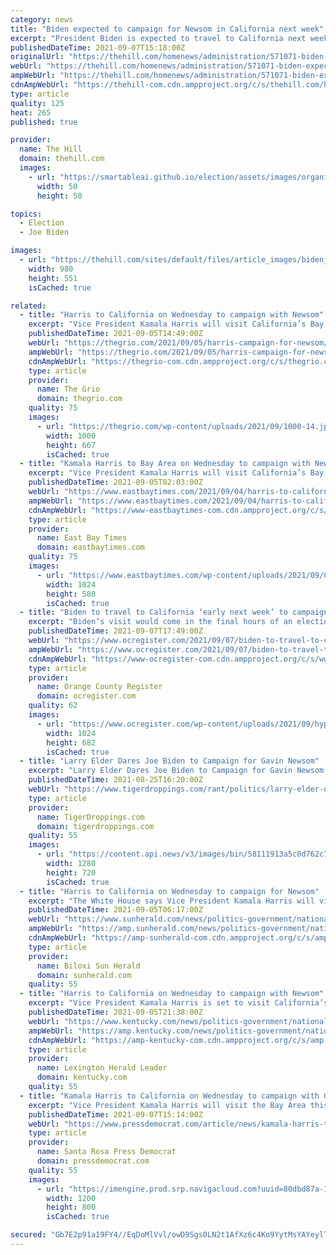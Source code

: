 ```yaml
---
category: news
title: "Biden expected to campaign for Newsom in California next week"
excerpt: "President Biden is expected to travel to California next week to campaign on behalf of California Gov. Gavin. Newsom (D) ahead of the Sept. 14 recall election."
publishedDateTime: 2021-09-07T15:18:00Z
originalUrl: "https://thehill.com/homenews/administration/571071-biden-expected-to-campaign-for-newsom-in-california-next-week"
webUrl: "https://thehill.com/homenews/administration/571071-biden-expected-to-campaign-for-newsom-in-california-next-week"
ampWebUrl: "https://thehill.com/homenews/administration/571071-biden-expected-to-campaign-for-newsom-in-california-next-week?amp"
cdnAmpWebUrl: "https://thehill-com.cdn.ampproject.org/c/s/thehill.com/homenews/administration/571071-biden-expected-to-campaign-for-newsom-in-california-next-week?amp"
type: article
quality: 125
heat: 265
published: true

provider:
  name: The Hill
  domain: thehill.com
  images:
    - url: "https://smartableai.github.io/election/assets/images/organizations/thehill.com-50x50.jpg"
      width: 50
      height: 50

topics:
  - Election
  - Joe Biden

images:
  - url: "https://thehill.com/sites/default/files/article_images/bidenjoe_080521getty_jobs.jpg"
    width: 980
    height: 551
    isCached: true

related:
  - title: "Harris to California on Wednesday to campaign with Newsom"
    excerpt: "Vice President Kamala Harris will visit California’s Bay Area Wednesday ahead of Gov. Gavin Newsom's Sept. 14 recall election."
    publishedDateTime: 2021-09-05T14:49:00Z
    webUrl: "https://thegrio.com/2021/09/05/harris-campaign-for-newsom/"
    ampWebUrl: "https://thegrio.com/2021/09/05/harris-campaign-for-newsom/amp/"
    cdnAmpWebUrl: "https://thegrio-com.cdn.ampproject.org/c/s/thegrio.com/2021/09/05/harris-campaign-for-newsom/amp/"
    type: article
    provider:
      name: The Grio
      domain: thegrio.com
    quality: 75
    images:
      - url: "https://thegrio.com/wp-content/uploads/2021/09/1000-14.jpeg"
        width: 1000
        height: 667
        isCached: true
  - title: "Kamala Harris to Bay Area on Wednesday to campaign with Newsom"
    excerpt: "Vice President Kamala Harris will visit California’s Bay Area next week to campaign with Gov. Gavin Newsom, who faces possible removal from office in a Sept. 14 recall election."
    publishedDateTime: 2021-09-05T02:03:00Z
    webUrl: "https://www.eastbaytimes.com/2021/09/04/harris-to-california-on-wednesday-to-campaign-with-newsom/"
    ampWebUrl: "https://www.eastbaytimes.com/2021/09/04/harris-to-california-on-wednesday-to-campaign-with-newsom/amp/"
    cdnAmpWebUrl: "https://www-eastbaytimes-com.cdn.ampproject.org/c/s/www.eastbaytimes.com/2021/09/04/harris-to-california-on-wednesday-to-campaign-with-newsom/amp/"
    type: article
    provider:
      name: East Bay Times
      domain: eastbaytimes.com
    quality: 75
    images:
      - url: "https://www.eastbaytimes.com/wp-content/uploads/2021/09/California_Recall_Harris_57413-e1630807640556.jpg?w=1024&#038;h=580"
        width: 1024
        height: 580
        isCached: true
  - title: "Biden to travel to California ‘early next week’ to campaign for Gov. Newsom ahead of recall vote"
    excerpt: "Biden’s visit would come in the final hours of an election in which most of the voting is expected to be done by mail."
    publishedDateTime: 2021-09-07T17:49:00Z
    webUrl: "https://www.ocregister.com/2021/09/07/biden-to-travel-to-california-early-next-week-to-campaign-for-gov-newsom-ahead-of-recall-vote"
    ampWebUrl: "https://www.ocregister.com/2021/09/07/biden-to-travel-to-california-early-next-week-to-campaign-for-gov-newsom-ahead-of-recall-vote/amp/"
    cdnAmpWebUrl: "https://www-ocregister-com.cdn.ampproject.org/c/s/www.ocregister.com/2021/09/07/biden-to-travel-to-california-early-next-week-to-campaign-for-gov-newsom-ahead-of-recall-vote/amp/"
    type: article
    provider:
      name: Orange County Register
      domain: ocregister.com
    quality: 62
    images:
      - url: "https://www.ocregister.com/wp-content/uploads/2021/09/hypatia-h_445738d11f947fa702d582d2258d89fe-h_9dc4f292e4652abd89a22192843dbeb5.jpg?w=1024&#038;h=682"
        width: 1024
        height: 682
        isCached: true
  - title: "Larry Elder Dares Joe Biden to Campaign for Gavin Newsom"
    excerpt: "Larry Elder Dares Joe Biden to Campaign for Gavin Newsom - [quote]Elder spoke exclusively to Breitbart News after an event addressing hundreds of supporters in Woo"
    publishedDateTime: 2021-08-25T16:20:00Z
    webUrl: "https://www.tigerdroppings.com/rant/politics/larry-elder-dares-joe-biden-to-campaign-for-gavin-newsom/97950237/"
    type: article
    provider:
      name: TigerDroppings.com
      domain: tigerdroppings.com
    quality: 55
    images:
      - url: "https://content.api.news/v3/images/bin/58111913a5c0d762c7a58689a4d734f0"
        width: 1280
        height: 720
        isCached: true
  - title: "Harris to California on Wednesday to campaign for Newsom"
    excerpt: "The White House says Vice President Kamala Harris will visit California’s Bay Area on Wednesday to campaign for Gov. Gavin Newsom, who faces removal from office in a Sept. 14 recall election."
    publishedDateTime: 2021-09-05T06:17:00Z
    webUrl: "https://www.sunherald.com/news/politics-government/national-politics/article254010883.html"
    ampWebUrl: "https://amp.sunherald.com/news/politics-government/national-politics/article254010883.html"
    cdnAmpWebUrl: "https://amp-sunherald-com.cdn.ampproject.org/c/s/amp.sunherald.com/news/politics-government/national-politics/article254010883.html"
    type: article
    provider:
      name: Biloxi Sun Herald
      domain: sunherald.com
    quality: 55
  - title: "Harris to California on Wednesday to campaign with Newsom"
    excerpt: "Vice President Kamala Harris is set to visit California’s Bay Area on Wednesday to campaign with Gov. Gavin Newsom, who faces removal from office in a Sept. 14 recall election."
    publishedDateTime: 2021-09-05T21:38:00Z
    webUrl: "https://www.kentucky.com/news/politics-government/national-politics/article254010883.html"
    ampWebUrl: "https://amp.kentucky.com/news/politics-government/national-politics/article254010883.html"
    cdnAmpWebUrl: "https://amp-kentucky-com.cdn.ampproject.org/c/s/amp.kentucky.com/news/politics-government/national-politics/article254010883.html"
    type: article
    provider:
      name: Lexington Herald Leader
      domain: kentucky.com
    quality: 55
  - title: "Kamala Harris to California on Wednesday to campaign with Gov. Newsom"
    excerpt: "Vice President Kamala Harris will visit the Bay Area this week to campaign with Gov. Newsom, who faces possible removal from office in a Sept. 14 recall election."
    publishedDateTime: 2021-09-07T15:14:00Z
    webUrl: "https://www.pressdemocrat.com/article/news/kamala-harris-to-california-on-wednesday-to-campaign-with-gov-newsom/"
    type: article
    provider:
      name: Santa Rosa Press Democrat
      domain: pressdemocrat.com
    quality: 55
    images:
      - url: "https://imengine.prod.srp.navigacloud.com?uuid=80dbd87a-1e9d-5115-a787-1fe2a71a2db9&type=primary&q=72&width=1200"
        width: 1200
        height: 800
        isCached: true

secured: "Gb7E2p91a19FY4//EqDoMlVvl/owD9Sgs0LN2t1AfXz6c4Ko9YytMsYAYeylT5ItWeAqsyHrBitZ3rf582HJ+oh9ps72WEhFlhTFM6HEd2EkXAqu1nDWQZNBQRQSLwFgl0C04LXftk3F9A3FJXjN9RcruXIDsHjmBPzo7QSEhg9KSHCpeu1dG6zpFqQaG6s88SdcLSmH2yGazNE4njHA6uUiP4s0xDL5sL7N+GnbuUeCl+kRkYthYaLlrRKym3XeQQKS99vtI0lny9qQPk4GZUceNH3/b1oT2Q0denfrXZVMvBwwZrfLAejfmZlAuqzKHwq9zEHE1le1G1mYHpC6D9lHmd87pH/LMRw6cRWAmws=;4PPrOmokuBenZMaVzlDD3A=="
---
```


